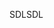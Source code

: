 <span data-ttu-id="895b8-101">SDL</span><span class="sxs-lookup"><span data-stu-id="895b8-101">SDL</span></span>